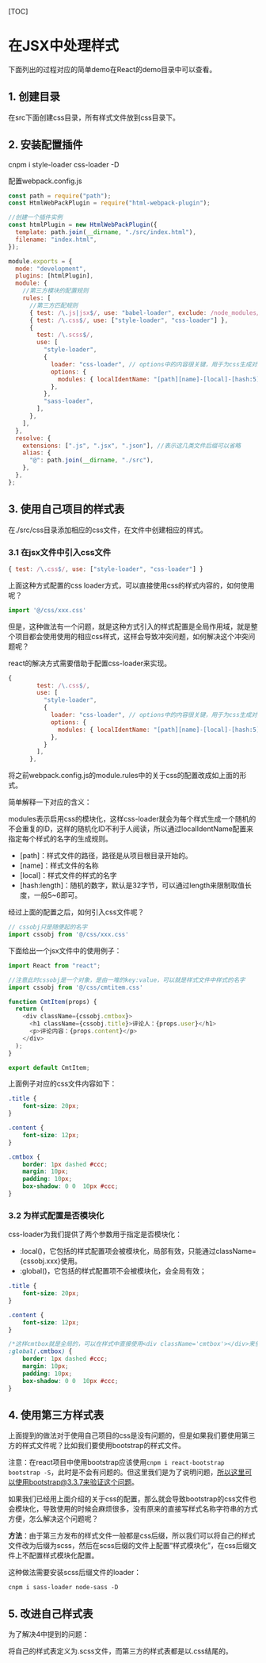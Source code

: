 [TOC]

# 在JSX中处理样式

下面列出的过程对应的简单demo在React的demo目录中可以查看。

## 1. 创建目录

在src下面创建css目录，所有样式文件放到css目录下。

## 2. 安装配置插件

cnpm i style-loader css-loader -D

配置webpack.config.js

```js
const path = require("path");
const HtmlWebPackPlugin = require("html-webpack-plugin");

//创建一个插件实例
const htmlPlugin = new HtmlWebPackPlugin({
  template: path.join(__dirname, "./src/index.html"),
  filename: "index.html",
});

module.exports = {
  mode: "development",
  plugins: [htmlPlugin],
  module: {
    //第三方模块的配置规则
    rules: [
      //第三方匹配规则
      { test: /\.js|jsx$/, use: "babel-loader", exclude: /node_modules/ }, //必须要添加exclude配置项
      { test: /\.css$/, use: ["style-loader", "css-loader"] },
      {
        test: /\.scss$/,
        use: [
          "style-loader",
          {
            loader: "css-loader", // options中的内容很关键，用于为css生成对象，以限制作用域
            options: {
              modules: { localIdentName: "[path][name]-[local]-[hash:5]" },
            },
          },
          "sass-loader",
        ],
      },
    ],
  },
  resolve: {
    extensions: [".js", ".jsx", ".json"], //表示这几类文件后缀可以省略
    alias: {
      "@": path.join(__dirname, "./src"),
    },
  },
};

```

## 3. 使用自己项目的样式表

在./src/css目录添加相应的css文件，在文件中创建相应的样式。

### 3.1 在jsx文件中引入css文件

```js
{ test: /\.css$/, use: ["style-loader", "css-loader"] }
```

上面这种方式配置的css loader方式，可以直接使用css的样式内容的，如何使用呢？

```js
import '@/css/xxx.css'
```

但是，这种做法有一个问题，就是这种方式引入的样式配置是全局作用域，就是整个项目都会使用使用的相应css样式，这样会导致冲突问题，如何解决这个冲突问题呢？

react的解决方式需要借助于配置css-loader来实现。

```js
{
        test: /\.css$/,
        use: [
          "style-loader",
          {
            loader: "css-loader", // options中的内容很关键，用于为css生成对象，以限制作用域
            options: {
              modules: { localIdentName: "[path][name]-[local]-[hash:5]" },
            },
          }
        ],
      },
```

将之前webpack.config.js的module.rules中的关于css的配置改成如上面的形式。

简单解释一下对应的含义：

modules表示启用css的模块化，这样css-loader就会为每个样式生成一个随机的不会重复的ID，这样的随机化ID不利于人阅读，所以通过localIdentName配置来指定每个样式的名字的生成规则。

- [path]：样式文件的路径，路径是从项目根目录开始的。
- [name]：样式文件的名称
- [local]：样式文件的样式的名字
- [hash:length]：随机的数字，默认是32字节，可以通过length来限制取值长度，一般5~6即可。

经过上面的配置之后，如何引入css文件呢？

```js
// cssobj只是随便起的名字
import cssobj from '@/css/xxx.css'
```

下面给出一个jsx文件中的使用例子：

```js
import React from "react";

//注意此时cssobj是一个对象，是由一堆的key:value，可以就是样式文件中样式的名字
import cssobj from '@/css/cmtitem.css'

function CmtItem(props) {
  return (
    <div className={cssobj.cmtbox}>
      <h1 className={cssobj.title}>评论人：{props.user}</h1>
      <p>评论内容：{props.content}</p>
    </div>
  );
}

export default CmtItem;
```

上面例子对应的css文件内容如下：

```css
.title {
    font-size: 20px;
}

.content {
    font-size: 12px;
}

.cmtbox {
    border: 1px dashed #ccc;
    margin: 10px;
    padding: 10px;
    box-shadow: 0 0  10px #ccc;
}
```

### 3.2 为样式配置是否模块化

css-loader为我们提供了两个参数用于指定是否模块化：

- :local()，它包括的样式配置项会被模块化，局部有效，只能通过className={cssobj.xxx}使用。
- :global()，它包括的样式配置项不会被模块化，会全局有效；

```css
.title {
    font-size: 20px;
}

.content {
    font-size: 12px;
}

/*这样cmtbox就是全局的，可以在样式中直接使用<div className='cmtbox'></div>来使用样式*/
:global(.cmtbox) {
    border: 1px dashed #ccc;
    margin: 10px;
    padding: 10px;
    box-shadow: 0 0  10px #ccc;
}
```

## 4. 使用第三方样式表

上面提到的做法对于使用自己项目的css是没有问题的，但是如果我们要使用第三方的样式文件呢？比如我们要使用bootstrap的样式文件。

注意：在react项目中使用bootstrap应该使用`cnpm i react-bootstrap bootstrap -S`，此时是不会有问题的。但这里我们是为了说明问题，所以这里可以使用bootstrap@3.3.7来验证这个问题。

如果我们已经用上面介绍的关于css的配置，那么就会导致bootstrap的css文件也会模块化，导致使用的时候会麻烦很多，没有原来的直接写样式名称字符串的方式方便，怎么解决这个问题呢？

**方法**：由于第三方发布的样式文件一般都是css后缀，所以我们可以将自己的样式文件改为后缀为scss，然后在scss后缀的文件上配置“样式模块化”，在css后缀文件上不配置样式模块化配置。

这种做法需要安装scss后缀文件的loader：

```shell
cnpm i sass-loader node-sass -D
```

## 5. 改进自己样式表

为了解决4中提到的问题：

将自己的样式表定义为.scss文件，而第三方的样式表都是以.css结尾的。
